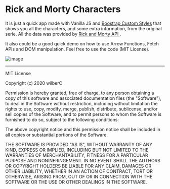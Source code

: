 # Rick and Morty Characters

It is just a quick app made with Vanilla JS and [Boostrap Custom Styles](https://bootswatch.com/ "Boostrap Custom Styles") that shows you all the characters, and some extra information, from the original serie. All the data was provided by [Rick and Morty API ](https://rickandmortyapi.com/ "Rick and Morty API ").

It also could be a good quick demo on how to use Arrow Functions, Fetch APIs and DOM manipulation. Feel free to use the code (MIT License). 

![image](https://user-images.githubusercontent.com/27011395/88621079-29d01b00-d065-11ea-9e7a-c7893097701f.png)


****
MIT License

Copyright (c) 2020 wilberC

Permission is hereby granted, free of charge, to any person obtaining a copy
of this software and associated documentation files (the "Software"), to deal
in the Software without restriction, including without limitation the rights
to use, copy, modify, merge, publish, distribute, sublicense, and/or sell
copies of the Software, and to permit persons to whom the Software is
furnished to do so, subject to the following conditions:

The above copyright notice and this permission notice shall be included in all
copies or substantial portions of the Software.

THE SOFTWARE IS PROVIDED "AS IS", WITHOUT WARRANTY OF ANY KIND, EXPRESS OR
IMPLIED, INCLUDING BUT NOT LIMITED TO THE WARRANTIES OF MERCHANTABILITY,
FITNESS FOR A PARTICULAR PURPOSE AND NONINFRINGEMENT. IN NO EVENT SHALL THE
AUTHORS OR COPYRIGHT HOLDERS BE LIABLE FOR ANY CLAIM, DAMAGES OR OTHER
LIABILITY, WHETHER IN AN ACTION OF CONTRACT, TORT OR OTHERWISE, ARISING FROM,
OUT OF OR IN CONNECTION WITH THE SOFTWARE OR THE USE OR OTHER DEALINGS IN THE
SOFTWARE.
